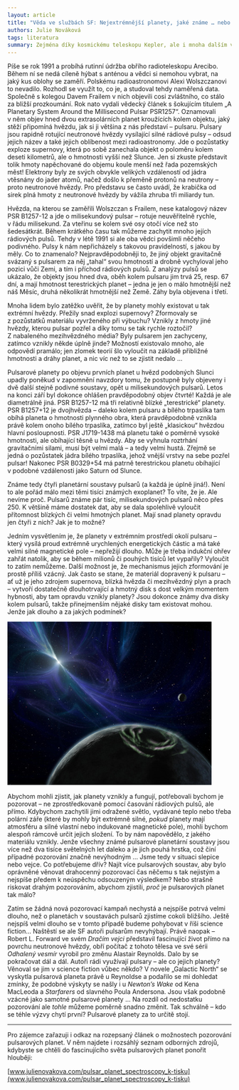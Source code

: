 ```yaml
---
layout: article
title: "Věda ve službách SF: Nejextrémnější planety, jaké známe … nebo spíše neznáme"
authors: Julie Nováková
tags: literatura
summary: Zejména díky kosmickému teleskopu Kepler, ale i mnoha dalším vesmírným i pozemním pozorovacím programům, dnes známe několik tisíc planet obíhajících kolem cizích sluncí – jednoho, dvou, více i žádného – a další tisíce kandidátních exoplanet čekajících na potvrzení. Dnes se ale vrátíme takříkajíc ke kořenům. Podíváme se na první potvrzený objev exoplanet, který před čtvrtstoletím překvapil vědce i laiky. Naším cílem jsou pulsarové  planety.
---
```


Píše se rok 1991 a probíhá rutinní údržba obřího radioteleskopu Arecibo. Během ní se nedá cíleně hýbat s anténou a vědci si nemohou vybrat, na jaký kus oblohy se zaměří. Polskému radioastronomovi Alexi Wolszczanovi to nevadilo. Rozhodl se využít to, co je, a studoval tehdy naměřená data. Společně s kolegou Davem Frailem v nich objevili cosi zvláštního, co stálo za bližší prozkoumání. Rok nato vydali vědecký článek s šokujícím titulem „A Planetary System Around the Millisecond Pulsar PSR1257“. Oznamovali v něm objev hned dvou extrasolárních planet kroužících kolem objektu, jaký stěží připomíná hvězdu, jak si ji většina z nás představí – pulsaru. Pulsary jsou rapidně rotující neutronové hvězdy vysílající silné rádiové pulsy – odsud jejich název a také jejich oblíbenost mezi radioastronomy. Jde o pozůstatky exploze supernovy, která po sobě zanechala objekt o poloměru kolem deseti kilometrů, ale o hmotnosti vyšší než Slunce. Jen si zkuste představit tolik hmoty napěchované do objemu koule menší než řada pozemských měst! Elektrony byly ze svých obvykle velikých vzdáleností od jádra vtěsnány do jader atomů, načež došlo k přeměně protonů na neutrony – proto neutronové hvězdy. Pro představu se často uvádí, že krabička od sirek plná hmoty z neutronové hvězdy by vážila zhruba tři miliardy tun.

Hvězda, na kterou se zaměřili Wolszczan s Frailem, nese katalogový název PSR B1257-12 a jde o milisekundový pulsar – rotuje neuvěřitelně rychle, v řádu milisekund. Za vteřinu se kolem své osy otočí více než sto šedesátkrát. Během krátkého času tak můžeme zachytit mnoho jejích rádiových pulsů. Tehdy v létě 1991 si ale oba vědci povšimli něčeho podivného. Pulsy k nám nepřicházely s takovou pravidelností, s jakou by měly. Co to znamenalo? Nejpravděpodobněji to, že jiný objekt gravitačně svázaný s pulsarem za něj „tahal“ svou hmotností a drobně vychyloval jeho pozici vůči Zemi, a tím i příchod rádiových pulsů. Z analýzy pulsů se ukázalo, že objekty jsou hned dva, oběh kolem pulsaru jim trvá 25, resp. 67 dní, a mají hmotnost terestrických planet – jedna je jen o málo hmotnější než náš Měsíc, druhá několikrát hmotnější než Země. Záhy byla objevena i třetí.

Mnoha lidem bylo zatěžko uvěřit, že by planety mohly existovat u tak extrémní hvězdy. Přežily snad explozi supernovy? Zformovaly se z pozůstatků materiálu vyvrženého při výbuchu? Vznikly z hmoty jiné hvězdy, kterou pulsar pozřel a díky tomu se tak rychle roztočil? Z nabaleného mezihvězdného média? Byly pulsarem jen zachyceny, zatímco vznikly někde úplně jinde? Možností existovalo mnoho, ale odpovědí pramálo; jen zlomek teorií šlo vyloučit na základě přibližné hmotnosti a dráhy planet, a nic víc než to se zjistit nedalo …

Pulsarové planety po objevu prvních planet u hvězd podobných Slunci upadly poněkud v zapomnění navzdory tomu, že postupně byly objeveny i dvě další stejně podivné soustavy, opět u milisekundových pulsarů. Letos na konci září byl dokonce ohlášen pravděpodobný objev čtvrté! Každá je ale diametrálně jiná. PSR B1257-12 má tři relativně blízké „terestrické“ planety. PSR B1257+12 je dvojhvězda – daleko kolem pulsaru a bílého trpaslíka tam obíhá planeta o hmotnosti plynného obra, která pravděpodobně vznikla právě kolem onoho bílého trpaslíka, zatímco byl ještě „klasickou“ hvězdou hlavní posloupnosti. PSR J1719-1438 má planetu také o poměrně vysoké hmotnosti, ale obíhající těsně u hvězdy. Aby se vyhnula roztrhání gravitačními silami, musí být velmi malá – a tedy velmi hustá. Zřejmě se jedná o pozůstatek jádra bílého trpaslíka, jehož vnější vrstvy na sebe pozřel pulsar! Nakonec PSR B0329+54 má patrně terestrickou planetu obíhající v podobné vzdálenosti jako Saturn od Slunce.

Známe tedy čtyři planetární soustavy pulsarů (a každá je úplně jiná!). Není to ale pořád málo mezi těmi tisíci známých exoplanet? To víte, že je. Ale nevíme proč. Pulsarů známe pár tisíc, milisekundových pulsarů něco přes 250. K většině máme dostatek dat, aby se dala spolehlivě vyloučit přítomnost blízkých či velmi hmotných planet. Mají snad planety opravdu jen čtyři z nich? Jak je to možné?

Jedním vysvětlením je, že planety v extrémním prostředí okolí pulsaru – který vysílá proud extrémně urychlených energetických částic a má také velmi silné magnetické pole – nepřežijí dlouho. Může je třeba indukční ohřev zahřát natolik, aby se během milionů či pouhých tisíců let vypařily? Vyloučit to zatím nemůžeme. Další možnost je, že mechanismus jejich zformování je prostě příliš vzácný. Jak často se stane, že materiál dopravený k pulsaru – ať už je jeho zdrojem supernova, blízká hvězda či mezihvězdný plyn a prach – vytvoří dostatečně dlouhotrvající a hmotný disk s dost velkým momentem hybnosti, aby tam opravdu vznikly planety? Jsou dokonce známy dva disky kolem pulsarů, takže přinejmenším nějaké disky tam existovat mohou. Jenže jak dlouho a za jakých podmínek?

![](pia08042-opt.jpg)

Abychom mohli zjistit, jak planety vznikly a fungují, potřebovali bychom je pozorovat – ne zprostředkovaně pomocí časování rádiových pulsů, ale přímo. Kdybychom zachytili jimi odražené světlo, vydávané teplo nebo třeba polární záře (které by mohly být extrémně silné, _pokud_ planety mají atmosféru a silné vlastní nebo indukované magnetické pole), mohli bychom alespoň rámcově určit jejich složení. To by nám napovědělo, z jakého materiálu vznikly. Jenže všechny známé pulsarové planetární soustavy jsou více než dva tisíce světelných let daleko a je jich pouhá hrstka, což činí případné pozorování značně nevýhodným … Jsme tedy v situaci slepice nebo vejce. Co potřebujeme dřív? Najít více pulsarových soustav, aby bylo oprávněné věnovat drahocenný pozorovací čas něčemu s tak nejistým a nejspíše předem k neúspěchu odsouzeným výsledkem? Nebo strašně riskovat drahým pozorováním, abychom zjistili, _proč_ je pulsarových planet tak málo?

Zatím se žádná nová pozorovací kampaň nechystá a nejspíše potrvá velmi dlouho, než o planetách v soustavách pulsarů zjistíme cokoli bližšího. Ještě nejspíš velmi dlouho se v tomto případě budeme pohybovat v říši science fiction… Naštěstí se ale SF autoři pulsarům nevyhýbají. Právě naopak – Robert L. Forward ve svém _Dračím vejci_ představil fascinující život přímo na povrchu neutronové hvězdy, obří počítač z tohoto tělesa ve své sérii _Odhalený vesmír_ vyrobil pro změnu Alastair Reynolds. Dalo by se pokračovat dál a dál. Autoři rádi využívají pulsary – ale co jejich planety? Věnoval se jim v science fiction vůbec někdo? V novele „Galactic North“ se vyskytla pulsarová planeta právě u Reynoldse a podařilo se mi dohledat zmínky, že podobné výskyty se našly i u _Newton’s Wake_ od Kena MacLeoda a _Starfarers_ od slavného Poula Ander­sona. Jsou však podobně vzácné jako samotné pulsarové planety … Na rozdíl od nedostatku pozorování ale _tohle_ můžeme poměrně snadno změnit. Tak schválně – kdo se téhle výzvy chytí první? Pulsarové planety za to určitě stojí.

***

Pro zájemce zařazuji i odkaz na rozepsaný článek o možnostech pozorování pulsarových pla­net. V něm najdete i rozsáhlý seznam odborných zdrojů, kdybyste se chtěli do fascinujícího světa pulsarových planet ponořit hlouběji:

[www.julienovakova.com/pulsar_planet_spectroscopy_k-tisku](www.julienovakova.com/pulsar_planet_spectroscopy_k-tisku)
